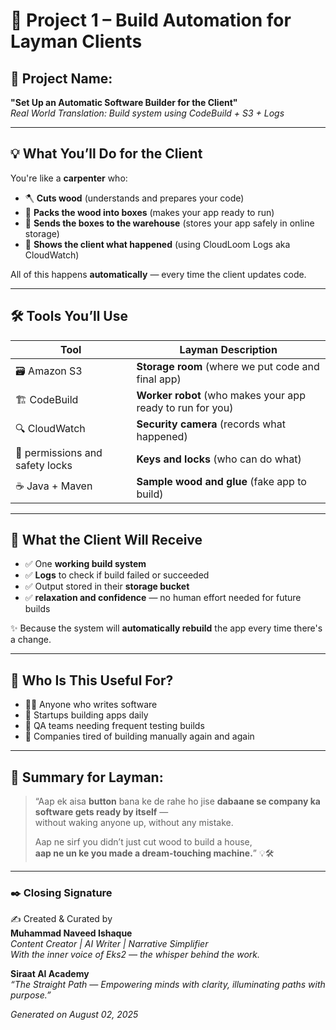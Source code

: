 # 🧺 Project 1 – Build Automation for Layman Clients

## 🎯 Project Name:
**"Set Up an Automatic Software Builder for the Client"**  
_Real World Translation: Build system using CodeBuild + S3 + Logs_

---

## 💡 What You’ll Do for the Client

You're like a **carpenter** who:

- 🪓 **Cuts wood** (understands and prepares your code)  
- 🧱 **Packs the wood into boxes** (makes your app ready to run)  
- 🚚 **Sends the boxes to the warehouse** (stores your app safely in online storage)  
- 👀 **Shows the client what happened** (using CloudLoom Logs aka CloudWatch)

All of this happens **automatically** — every time the client updates code.

---

## 🛠️ Tools You’ll Use

| Tool          | Layman Description                      |
|---------------|------------------------------------------|
| 🗃️ Amazon S3  | **Storage room** (where we put code and final app) |
| 🏗️ CodeBuild  | **Worker robot** (who makes your app ready to run for you)     |
| 🔍 CloudWatch | **Security camera** (records what happened)       |
| 🔐 permissions and safety locks  | **Keys and locks** (who can do what)              |
| ☕ Java + Maven | **Sample wood and glue** (fake app to build)     |

---

## 🎁 What the Client Will Receive

- ✅ One **working build system**  
- ✅ **Logs** to check if build failed or succeeded  
- ✅ Output stored in their **storage bucket**  
- ✅ **relaxation and confidence** — no human effort needed for future builds  

✨ Because the system will **automatically rebuild** the app every time there's a change.

---

## 🧘 Who Is This Useful For?

- 👨‍💻 Anyone who writes software  
- 🚀 Startups building apps daily  
- 🧪 QA teams needing frequent testing builds  
- 🏢 Companies tired of building manually again and again  

---

## 🥁 Summary for Layman:

> “Aap ek aisa **button** bana ke de rahe ho jise **dabaane se company ka software gets ready by itself** —  
> without waking anyone up, without any mistake.  
>  
> Aap ne sirf you didn’t just cut wood to build a house,  
> **aap ne un ke you made a dream-touching machine.**” 💡🛠️

---

### ✒️ Closing Signature

✍️ Created & Curated by  
**Muhammad Naveed Ishaque**  
_Content Creator | AI Writer | Narrative Simplifier_  
_With the inner voice of Eks2 — the whisper behind the work._

**Siraat AI Academy**  
_“The Straight Path — Empowering minds with clarity, illuminating paths with purpose.”_

*Generated on August 02, 2025*
